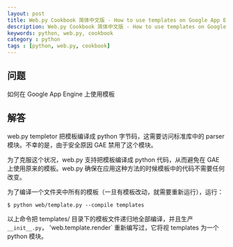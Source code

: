 ```yaml
---
layout: post
title: Web.py Cookbook 简体中文版 - How to use templates on Google App Engine
description: Web.py Cookbook 简体中文版 - How to use templates on Google App Engine
keywords: python, web.py, cookbook
category : python
tags : [python, web.py, cookbook]
---
```


## 问题

如何在 Google App Engine 上使用模板

## 解答

web.py templetor 把模板编译成 python 字节码，这需要访问标准库中的 parser 模块。不幸的是，由于安全原因 GAE 禁用了这个模块。
 
为了克服这个状况，web.py 支持把模板编译成 python 代码，从而避免在 GAE 上使用原来的模板。web.py 确保在应用这种方法的时候模板中的代码不需要任何改变。

为了编译一个文件夹中所有的模板（一旦有模板改动，就需要重新运行），运行：

    $ python web/template.py --compile templates

以上命令把 templates/ 目录下的模板文件递归地全部编译，并且生产 `__init__.py`， 'web.template.render` 重新编写过，它将视 templates 为一个 python 模块。